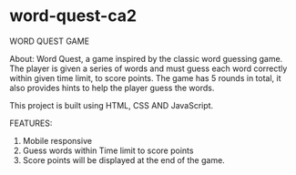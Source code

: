 # word-quest-ca2

WORD QUEST GAME

About:
Word Quest, a game inspired by the classic word guessing game. The player is given a series of words and must guess each word correctly within given time limit, to score points. The game has 5 rounds in total, it also provides hints to help the player guess the words.

This project is built using HTML, CSS AND JavaScript.

FEATURES:
1. Mobile responsive
2. Guess words within Time limit to score points
3. Score points will be displayed at the end of the game.
